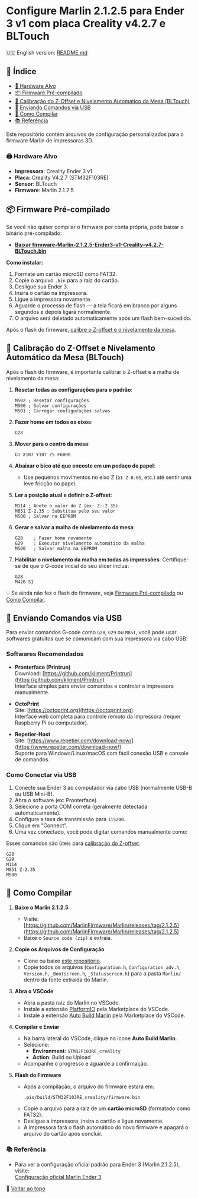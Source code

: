 # Configure Marlin 2.1.2.5 para Ender 3 v1 com placa Creality v4.2.7 e BLTouch

🇺🇸 English version: [README.md](./README.md)

## 📑 Índice

- [🎯 Hardware Alvo](#️-hardware-alvo)
- [📦 Firmware Pré-compilado](#-firmware-pré-compilado)
- [🔧 Calibração do Z-Offset e Nivelamento Automático da Mesa (BLTouch)](#-calibração-do-z-offset-e-nivelamento-automático-da-mesa-bltouch)
- [🧰 Enviando Comandos via USB](#-enviando-comandos-via-usb)
- [🧩 Como Compilar](#-como-compilar)
- [📚 Referência](#-referência)

Este repositório contém arquivos de configuração personalizados para o firmware Marlin de impressoras 3D.

### 🖨️ Hardware Alvo

- **Impressora**: Creality Ender 3 v1
- **Placa**: Creality V4.2.7 (STM32F103RE)
- **Sensor**: BLTouch
- **Firmware**: Marlin 2.1.2.5

## 📦 Firmware Pré-compilado

Se você não quiser compilar o firmware por conta própria, pode baixar o binário pré-compilado:

- **[Baixar firmware-Marlin-2.1.2.5-Ender3-v1-Creality-v4.2.7-BLTouch.bin](./firmware-Marlin-2.1.2.5-Ender3-v1-Creality-v4.2.7-BLTouch.bin)**


**Como instalar:**
1. Formate um cartão microSD como FAT32.
2. Copie o arquivo `.bin` para a raiz do cartão.
3. Desligue sua Ender 3.
4. Insira o cartão na impressora.
5. Ligue a impressora novamente.
6. Aguarde o processo de flash — a tela ficará em branco por alguns segundos e depois ligará normalmente.
7. O arquivo será deletado automaticamente após um flash bem-sucedido.

Após o flash do firmware, [calibre o Z-offset e o nivelamento da mesa](#-calibração-do-z-offset-e-nivelamento-automático-da-mesa-bltouch).

## 🔧 Calibração do Z-Offset e Nivelamento Automático da Mesa (BLTouch)

Após o flash do firmware, é importante calibrar o Z-offset e a malha de nivelamento da mesa:

1. **Resetar todas as configurações para o padrão**:
   ```
   M502 ; Resetar configurações
   M500 ; Salvar configurações
   M501 ; Carregar configurações salvas
   ```

2. **Fazer home em todos os eixos**:
   ```
   G28
   ```

3. **Mover para o centro da mesa**:
   ```
   G1 X107 Y107 Z5 F6000
   ```

4. **Abaixar o bico até que encoste em um pedaço de papel**:
   - Use pequenos movimentos no eixo Z (`G1 Z-0.05`, etc.) até sentir uma leve fricção no papel.

5. **Ler a posição atual e definir o Z-offset**:
   ```
   M114 ; Anote o valor do Z (ex: Z:-2.35)
   M851 Z-2.35 ; Substitua pelo seu valor
   M500 ; Salvar na EEPROM
   ```

6. **Gerar e salvar a malha de nivelamento da mesa**:
   ```
   G28    ; Fazer home novamente
   G29    ; Executar nivelamento automático da malha
   M500   ; Salvar malha na EEPROM
   ```

7. **Habilitar o nivelamento da malha em todas as impressões**:
   Certifique-se de que o G-code inicial do seu slicer inclua:
   ```
   G28
   M420 S1
   ```

💡 Se ainda não fez o flash do firmware, veja [Firmware Pré-compilado](#-firmware-pré-compilado) ou [Como Compilar](#-como-compilar).

## 🧰 Enviando Comandos via USB

Para enviar comandos G-code como `G28`, `G29` ou `M851`, você pode usar softwares gratuitos que se comunicam com sua impressora via cabo USB.

### Softwares Recomendados

- **Pronterface (Printrun)**  
  Download: [https://github.com/kliment/Printrun](https://github.com/kliment/Printrun)  
  Interface simples para enviar comandos e controlar a impressora manualmente.

- **OctoPrint**  
  Site: [https://octoprint.org](https://octoprint.org)  
  Interface web completa para controle remoto da impressora (requer Raspberry Pi ou computador).

- **Repetier-Host**  
  Site: [https://www.repetier.com/download-now/](https://www.repetier.com/download-now/)  
  Suporte para Windows/Linux/macOS com fácil conexão USB e console de comandos.

### Como Conectar via USB

1. Conecte sua Ender 3 ao computador via cabo USB (normalmente USB-B ou USB Mini-B).
2. Abra o software (ex: Pronterface).
3. Selecione a porta COM correta (geralmente detectada automaticamente).
4. Configure a taxa de transmissão para `115200`.
5. Clique em "Connect".
6. Uma vez conectado, você pode digitar comandos manualmente como:

Esses comandos são úteis para [calibração do Z-offset](#-calibração-do-z-offset-e-nivelamento-automático-da-mesa-bltouch).

   ```
   G28
   G29
   M114
   M851 Z-2.35
   M500
   ```

## 🧩 Como Compilar

1. **Baixe o Marlin 2.1.2.5**
   - Visite: [https://github.com/MarlinFirmware/Marlin/releases/tag/2.1.2.5](https://github.com/MarlinFirmware/Marlin/releases/tag/2.1.2.5)
   - Baixe o `Source code (zip)` e extraia.

2. **Copie os Arquivos de Configuração**
   - Clone ou baixe [este repositório](#configure-marlin-2125-for-ender-3-v1-with-creality-v427-board-and-bltouch).
   - Copie todos os arquivos (`Configuration.h`, `Configuration_adv.h`, `Version.h`, `_Bootscreen.h`, `_Statusscreen.h`) para a pasta `Marlin/` dentro da fonte extraída do Marlin.

3. **Abra o VSCode**
   - Abra a pasta raiz do Marlin no VSCode.
   - Instale a extensão [PlatformIO](https://platformio.org/platformio-ide) pela Marketplace do VSCode.
   - Instale a extensão [Auto Build Marlin](https://marketplace.visualstudio.com/items?itemName=MarlinFirmware.auto-build) pela Marketplace do VSCode.


4. **Compilar e Enviar**
   - Na barra lateral do VSCode, clique no ícone **Auto Build Marlin**.
   - Selecione:
     - **Environment**: `STM32F103RE_creality`
     - **Action**: Build ou Upload
   - Acompanhe o progresso e aguarde a confirmação.

5. **Flash do Firmware**
   - Após a compilação, o arquivo do firmware estará em:
     ```
     .pio/build/STM32F103RE_creality/firmware.bin
     ```
   - Copie o arquivo para a raiz de um **cartão microSD** (formatado como FAT32).
   - Desligue a impressora, insira o cartão e ligue novamente.
   - A impressora fará o flash automático do novo firmware e apagará o arquivo do cartão após concluir.


### 📚 Referência

- Para ver a configuração oficial padrão para Ender 3 (Marlin 2.1.2.5), visite:  
  [Configuração oficial Marlin Ender 3](https://github.com/MarlinFirmware/Configurations/tree/release-2.1.2.5/config/examples/Creality/Ender-3)

🔼 [Voltar ao topo](#configure-marlin-2125-para-ender-3-v1-com-placa-creality-v427-e-bltouch)